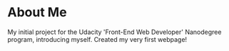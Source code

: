 # About Me

My initial project for the Udacity 'Front-End Web Developer' Nanodegree program, introducing myself.  Created my very first webpage!
